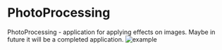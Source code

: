 # PhotoProcessing
PhotoProcessing - application for applying effects on images.
Maybe in future it will be a completed application.
![example](https://github.com/TakingAway/PhotoProcessing/blob/master/Image/Example.png)
